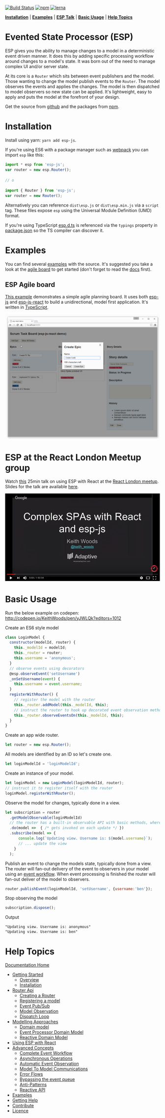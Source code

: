 [![Build Status](https://travis-ci.org/esp/esp-js.svg?branch=master)](https://travis-ci.org/esp/esp-js)
[![npm](https://img.shields.io/npm/v/esp-js.svg)](https://www.npmjs.com/package/esp-js)
[![lerna](https://img.shields.io/badge/maintained%20with-lerna-cc00ff.svg)](https://lernajs.io/)

**[Installation](#installation)** |
**[Examples](#examples)** |
**[ESP Talk](#esp-at-the-react-london-meetup-group)** |
**[Basic Usage](#basic-usage)** |
**[Help Topics](#help-topics)** 

# Evented State Processor (ESP)

ESP gives you the ability to manage changes to a model in a deterministic event driven manner.
It does this by adding specific processing workflow around changes to a model's state. 
It was born out of the need to manage complex UI and/or server state.

At its core is a `Router` which sits between event publishers and the model.
Those wanting to change the model publish events to the `Router`.
The model observes the events and applies the changes.
The model is then dispatched to model observers so new state can be applied.
It's lightweight, easy to apply and puts the model at the forefront of your design.

Get the source from [github](https://github.com/esp/esp-js) and the packages from [npm](https://www.npmjs.com/package/esp-js).

# Installation
Install using yarn: `yarn add esp-js`.

If you're using ES6 with a package manager such as [webpack](https://webpack.github.io) you can import `esp` like this:

```javascript
import * esp from 'esp-js';
var router = new esp.Router();

// o

import { Router } from 'esp-js';
var router = new Router();
```

Alternatively you can reference `dist\esp.js` or `dist\esp.min.js` via a `script` tag. These files expose `esp` using the Universal Module Definition (UMD) format. 

If you're using TypeScript [esp.d.ts](esp.d.ts) is referenced via the `typings` property in [package.json](package.json) so the TS compiler can discover it.

# Examples

You can find several [examples](./examples) with the source.
It's suggested you take a look at the [agile board](./examples/esp-js-react-agile-board) to get started (don't forget to read the [docs](#help-topics) first). 

## ESP Agile board

[This example](./examples/esp-js-react-agile-board/README.md) demonstrates a simple agile planning board.
It uses both [esp-js](https://www.npmjs.com/package/esp-js) and [esp-js-react](https://www.npmjs.com/package/esp-js-react) to build a unidirectional, model first application.
It's written in [TypeScript](https://www.typescriptlang.org/).

![ESP Agile board Example](./docs/images/esp-agile-demo.gif)

# ESP at the React London Meetup group
Watch [this](https://youtu.be/Pj-RakjfHDI?t=5m33s) 25min talk on using ESP with React at the [React London meetup](https://meetup.react.london/).
Slides for the talk are available [here](http://goo.gl/40jie4).

[![React London Talk](./docs/images/esp-talk-thumb.png)](https://youtu.be/Pj-RakjfHDI?t=5m33s "ESP React London Meetup Talk")

# Basic Usage

Run the below example on codepen: http://codepen.io/KeithWoods/pen/yJWLQk?editors=1012

Create an ES6 style model

```js
class LoginModel {
  constructor(modelId, router) {
    this._modelId = modelId;
    this._router = router;
    this.username = 'anonymous';
  }
  // observe events using decorators 
  @esp.observeEvent('setUsername')
  _onSetUsername(event) {
    this.username = event.username;
  }
  registerWithRouter() {
    // register the model with the router
    this._router.addModel(this._modelId, this);
    // instruct the router to hook up decorated event observation methods 
    this._router.observeEventsOn(this._modelId, this);      
  }
}
```

Create an app wide router.

```js
let router = new esp.Router();  
```


All models are identified by an ID so let's create one.

```js
let loginModelId = 'loginModelId';
```


Create an instance of your model.

```js
let loginModel = new LoginModel(loginModelId, router); 
// instruct it to register itself with the router
loginModel.registerWithRouter();
```

Observe the model for changes, typically done in a view.

```js
let subscription = router
  .getModelObservable(loginModelId)
  // the router has a built-in observable API with basic methods, where(), do(), map(), take() 
  .do(model =>  { /* gets invoked on each update */ })
  .subscribe(model => {
      console.log(`Updating view. Username is: ${model.username}`);
      // ... update the view 
    }
  );
```


Publish an event to change the models state, typically done from a view.
The router will fan-out delivery of the event to observers in your model using an [event workflow](https://keithwoods.gitbooks.io/esp-js/content/advanced-concepts/complete-event-workflow.html).
When event processing is finished the router will fan-out deliver of the model to observers.

```js
router.publishEvent(loginModelId, 'setUsername', {username:'ben'});
```

Stop observing the model
```js
subscription.dispose();      
```

Output

```
"Updating view. Username is: anonymous"
"Updating view. Username is: ben"
```

# Help Topics

[Documentation Home](https://www.gitbook.com/book/keithwoods/esp-js/details)

* [Getting Started](https://keithwoods.gitbooks.io/esp-js/content/getting-started/)
  * [Overview](https://keithwoods.gitbooks.io/esp-js/content/getting-started/overview.html)
  * [Installation](https://keithwoods.gitbooks.io/esp-js/content/getting-started/installation.html)
* [Router Api](https://keithwoods.gitbooks.io/esp-js/content/router-api/)
  * [Creating a Router](https://keithwoods.gitbooks.io/esp-js/content/router-api/creating-a-router.html)
  * [Registering a model](https://keithwoods.gitbooks.io/esp-js/content/router-api/registering-a-model.html)
  * [Event Pub/Sub](https://keithwoods.gitbooks.io/esp-js/content/router-api/event-pub-sub.html)
  * [Model Observation](https://keithwoods.gitbooks.io/esp-js/content/router-api/model-observation.html)
  * [Dispatch Loop](https://keithwoods.gitbooks.io/esp-js/content/router-api/dispatch-loop.html)
* [Modelling Approaches](https://keithwoods.gitbooks.io/esp-js/content/modelling-approaches/)
  * [Domain model](https://keithwoods.gitbooks.io/esp-js/content/modelling-approaches/domain-model.html)
  * [Event Processor Domain Model](https://keithwoods.gitbooks.io/esp-js/content/modelling-approaches/event-processor-domain-model.html)
  * [Reactive Domain Model](https://keithwoods.gitbooks.io/esp-js/content/modelling-approaches/reactive-domain-model.html)
* [Using ESP with React](https://keithwoods.gitbooks.io/esp-js/content/esp-js-react/index.html)
* [Advanced Concepts](https://keithwoods.gitbooks.io/esp-js/content/advanced-concepts/)
  * [Complete Event Workflow](https://keithwoods.gitbooks.io/esp-js/content/advanced-concepts/complete-event-workflow.html)
  * [Asynchronous Operations](https://keithwoods.gitbooks.io/esp-js/content/advanced-concepts/asynchronous-operations.html)
  * [Automatic Event Observation](https://keithwoods.gitbooks.io/esp-js/content/advanced-concepts/auto-event-observation.html)
  * [Model To Model Communications](https://keithwoods.gitbooks.io/esp-js/content/advanced-concepts/model-to-model-communications.html)
  * [Error Flows](https://keithwoods.gitbooks.io/esp-js/content/advanced-concepts/error-flows.html)
  * [Bypassing the event queue](https://keithwoods.gitbooks.io/esp-js/content/advanced-concepts/bypassing-the-event-queue.html)
  * [Anti-Patterns](https://keithwoods.gitbooks.io/esp-js/content/advanced-concepts/anti-patterns.html)
  * [Reactive API](https://keithwoods.gitbooks.io/esp-js/content/advanced-concepts/reactive-api.html)
* [Examples](https://keithwoods.gitbooks.io/esp-js/content/examples/index.html)
* [Getting Help](https://keithwoods.gitbooks.io/esp-js/content/getting-help/index.html)
* [Contribute](https://keithwoods.gitbooks.io/esp-js/content/contribute/index.html)
* [Licence](https://keithwoods.gitbooks.io/esp-js/content/licence/index.html)